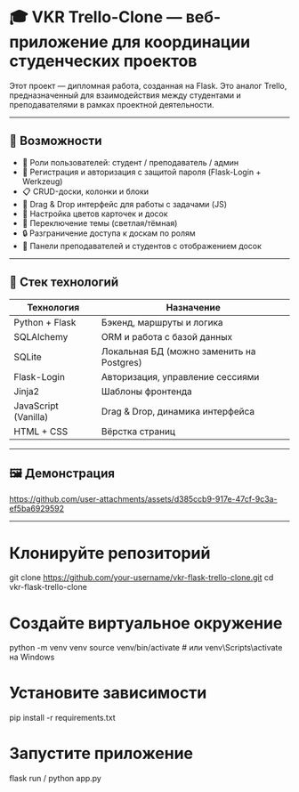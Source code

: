 # 🎓 VKR Trello-Clone — веб-приложение для координации студенческих проектов

Этот проект — дипломная работа, созданная на Flask. Это аналог Trello, предназначенный для взаимодействия между студентами и преподавателями в рамках проектной деятельности.

---

## 🚀 Возможности

- 👥 Роли пользователей: студент / преподаватель / админ
- 🔐 Регистрация и авторизация с защитой пароля (Flask-Login + Werkzeug)
- 📋 CRUD-доски, колонки и блоки
- 🧩 Drag & Drop интерфейс для работы с задачами (JS)
- 🎨 Настройка цветов карточек и досок
- 🌙 Переключение темы (светлая/тёмная)
- 🔒 Разграничение доступа к доскам по ролям
- 🧾 Панели преподавателей и студентов с отображением досок

---

## 🧱 Стек технологий

| Технология         | Назначение                         |
|--------------------|------------------------------------|
| Python + Flask     | Бэкенд, маршруты и логика          |
| SQLAlchemy         | ORM и работа с базой данных        |
| SQLite             | Локальная БД (можно заменить на Postgres) |
| Flask-Login        | Авторизация, управление сессиями   |
| Jinja2             | Шаблоны фронтенда                  |
| JavaScript (Vanilla)| Drag & Drop, динамика интерфейса  |
| HTML + CSS         | Вёрстка страниц                    |

---

## 🖼 Демонстрация



https://github.com/user-attachments/assets/d385ccb9-917e-47cf-9c3a-ef5ba6929592


---

# Клонируйте репозиторий
git clone https://github.com/your-username/vkr-flask-trello-clone.git
cd vkr-flask-trello-clone

# Создайте виртуальное окружение
python -m venv venv
source venv/bin/activate  # или venv\Scripts\activate на Windows

# Установите зависимости
pip install -r requirements.txt

# Запустите приложение
flask run / python app.py


